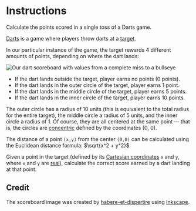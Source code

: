# Instructions

Calculate the points scored in a single toss of a Darts game.

[Darts][darts] is a game where players throw darts at a [target][darts-target].

In our particular instance of the game, the target rewards 4 different amounts of points, depending on where the dart lands:

![Our dart scoreboard with values from a complete miss to a bullseye](https://assets.exercism.org/images/exercises/darts/darts-scoreboard.svg)

- If the dart lands outside the target, player earns no points (0 points).
- If the dart lands in the outer circle of the target, player earns 1 point.
- If the dart lands in the middle circle of the target, player earns 5 points.
- If the dart lands in the inner circle of the target, player earns 10 points.

The outer circle has a radius of 10 units (this is equivalent to the total radius for the entire target), the middle circle a radius of 5 units, and the inner circle a radius of 1.
Of course, they are all centered at the same point — that is, the circles are [concentric][] defined by the coordinates (0, 0).

The distance of a point `(x,y)` from the center `(0,0)` can be calculated using the Euclidean distance formula: $\sqrt{x^2 + y^2}$

Given a point in the target (defined by its [Cartesian coordinates][cartesian-coordinates] `x` and `y`, where `x` and `y` are [real][real-numbers]), calculate the correct score earned by a dart landing at that point.

## Credit

The scoreboard image was created by [habere-et-dispertire][habere-et-dispertire] using [Inkscape][inkscape].

[darts]: https://en.wikipedia.org/wiki/Darts
[darts-target]: https://en.wikipedia.org/wiki/Darts#/media/File:Darts_in_a_dartboard.jpg
[concentric]: https://mathworld.wolfram.com/ConcentricCircles.html
[cartesian-coordinates]: https://www.mathsisfun.com/data/cartesian-coordinates.html
[real-numbers]: https://www.mathsisfun.com/numbers/real-numbers.html
[habere-et-dispertire]: https://exercism.org/profiles/habere-et-dispertire
[inkscape]: https://en.wikipedia.org/wiki/Inkscape
